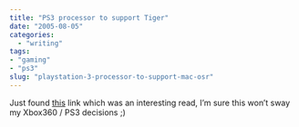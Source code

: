 ```yaml
---
title: "PS3 processor to support Tiger"
date: "2005-08-05"
categories: 
  - "writing"
tags:
- "gaming"
- "ps3"
slug: "playstation-3-processor-to-support-mac-osr"
---
```


Just found [this][1] link which was an interesting read, I’m sure this won’t sway my Xbox360 / PS3 decisions ;)

[1]:	https://www.appleinsider.com/article.php?id=1221